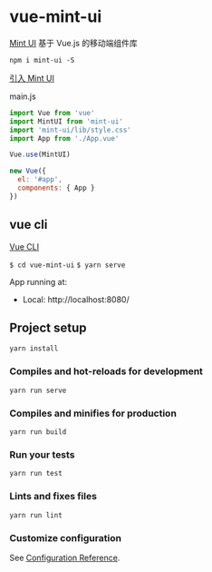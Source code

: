 # vue-mint-ui

[Mint UI](https://mint-ui.github.io/#!/zh-cn) 基于 Vue.js 的移动端组件库  

`npm i mint-ui -S`  

[引入 Mint UI](https://mint-ui.github.io/docs/#/zh-cn2/quickstart)  

main.js 
```js
import Vue from 'vue'
import MintUI from 'mint-ui'
import 'mint-ui/lib/style.css'
import App from './App.vue'

Vue.use(MintUI)

new Vue({
  el: '#app',
  components: { App }
})
```

## vue cli

[Vue CLI](https://cli.vuejs.org/zh/) 

`$ cd vue-mint-ui`
`$ yarn serve`

App running at:
  - Local:   http://localhost:8080/  



## Project setup
```
yarn install
```

### Compiles and hot-reloads for development
```
yarn run serve
```

### Compiles and minifies for production
```
yarn run build
```

### Run your tests
```
yarn run test
```

### Lints and fixes files
```
yarn run lint
```

### Customize configuration
See [Configuration Reference](https://cli.vuejs.org/config/).
